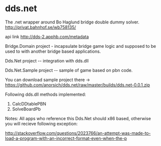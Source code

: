 dds.net
=======

The .net wrapper around Bo Haglund  bridge double dummy solver. http://privat.bahnhof.se/wb758135/

api link http://dds-2.apphb.com/metadata

Bridge.Domain project - incapsulate bridge game logic and supposed to be used to with another bridge based applications.

Dds.Net project -- integration with dds.dll

Dds.Net.Sample project -- sample of game based on pbn code. 

You can download sample project there -> https://github.com/anorsich/dds.net/raw/master/builds/dds.net-0.0.1.zip

Following dds.dll methods implemented:

1. CalcDDtablePBN
2. SolveBoardPb


Notes:
All apps who reference this Dds.Net should x86 based, otherwise you will recieve following exception:

http://stackoverflow.com/questions/2023766/an-attempt-was-made-to-load-a-program-with-an-incorrect-format-even-when-the-p
